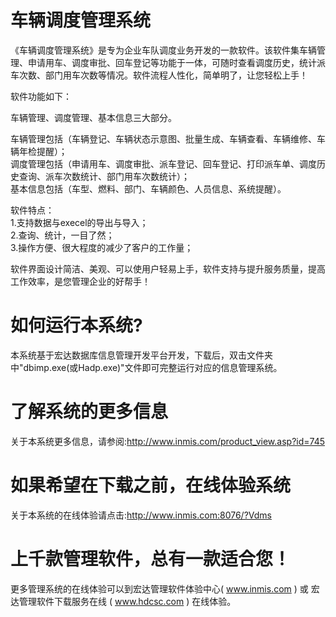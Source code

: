 # 车辆调度管理系统

《车辆调度管理系统》是专为企业车队调度业务开发的一款软件。该软件集车辆管理、申请用车、调度审批、回车登记等功能于一体，可随时查看调度历史，统计派车次数、部门用车次数等情况。软件流程人性化，简单明了，让您轻松上手！

软件功能如下：

车辆管理、调度管理、基本信息三大部分。

车辆管理包括（车辆登记、车辆状态示意图、批量生成、车辆查看、车辆维修、车辆年检提醒）；  
调度管理包括（申请用车、调度审批、派车登记、回车登记、打印派车单、调度历史查询、派车次数统计、部门用车次数统计）；  
基本信息包括（车型、燃料、部门、车辆颜色、人员信息、系统提醒）。  

软件特点：  
    1.支持数据与execel的导出与导入；   
    2.查询、统计，一目了然；  
    3.操作方便、很大程度的减少了客户的工作量；  

软件界面设计简洁、美观、可以使用户轻易上手，软件支持与提升服务质量，提高工作效率，是您管理企业的好帮手！

# 如何运行本系统?

本系统基于宏达数据库信息管理开发平台开发，下载后，双击文件夹中"dbimp.exe(或Hadp.exe)"文件即可完整运行对应的信息管理系统。

# 了解系统的更多信息

关于本系统更多信息，请参阅:http://www.inmis.com/product_view.asp?id=745

# 如果希望在下载之前，在线体验系统

关于本系统的在线体验请点击:http://www.inmis.com:8076/?Vdms

# 上千款管理软件，总有一款适合您！

更多管理系统的在线体验可以到宏达管理软件体验中心( www.inmis.com ) 或 宏达管理软件下载服务在线 ( www.hdcsc.com ) 在线体验。



